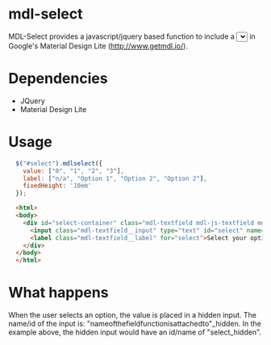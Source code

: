 # mdl-select

MDL-Select provides a javascript/jquery based function to include a <select>...<option></option>...</select> in Google's Material Design Lite (http://www.getmdl.io/).

# Dependencies
- JQuery
- Material Design Lite

# Usage
```javascript
  $("#select").mdlselect({
    value: ["0", "1", "2", "3"],
    label: ["n/a", "Option 1", "Option 2", "Option 2"],
    fixedHeight: '10em'
  });
```
```html
  <html>
  <body>
    <div id="select-container" class="mdl-textfield mdl-js-textfield mdl-textfield--floating-label">
      <input class="mdl-textfield__input" type="text" id="select" name="select" readonly />
      <label class="mdl-textfield__label" for="select">Select your option</label>
    </div>
  </body>
  </html>
```
# What happens
When the user selects an option, the value is placed in a hidden input. The name/id of the input is: "nameofthefieldfunctionisattachedto"_hidden. In the example above, the hidden input would have an id/name of "select_hidden".
